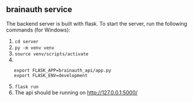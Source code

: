 ## brainauth service

The backend server is built with flask. To start the server, run the following commands (for Windows):

1. ```cd server ```
2. ```py -m venv venv```
3. ```source venv/scripts/activate```
4.
```
   export FLASK_APP=brainauth_api/app.py
   export FLASK_ENV=development
```
5. ```flask run```
6. The api should be running on http://127.0.0.1:5000/
